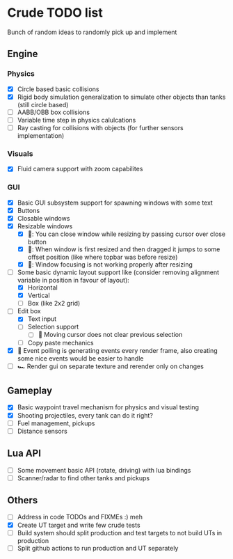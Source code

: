 # Crude TODO list
Bunch of random ideas to randomly pick up and implement

## Engine
### Physics
- [x] Circle based basic collisions
- [x] Rigid body simulation generalization to simulate other objects than tanks (still circle based)
- [ ] AABB/OBB box collisions
- [ ] Variable time step in physics calulcations
- [ ] Ray casting for collisions with objects (for further sensors implementation)

### Visuals
- [x] Fluid camera support with zoom capabilites

### GUI
- [x] Basic GUI subsystem support for spawning windows with some text 
- [x] Buttons
- [x] Closable windows
- [x] Resizable windows
    - [x] 🐛: You can close window while resizing by passing cursor over close button 
    - [x] 🐛: When window is first resized and then dragged it jumps to some offset position (like where topbar was before resize)
    - [x] 🐛: Window focusing is not working properly after resizing
- [ ] Some basic dynamic layout support like (consider removing alignment variable in position in favour of layout):
  - [x] Horizontal
  - [x] Vertical
  - [ ] Box (like 2x2 grid)
- [ ] Edit box
  - [x] Text input
  - [ ] Selection support
    - [ ] 🐛 Moving cursor does not clear previous selection
  - [ ] Copy paste mechanics
- [x] 🐛 Event polling is generating events every render frame, also creating some nice events would be easier to handle
- [ ] 🏎️ Render gui on separate texture and rerender only on changes

## Gameplay
- [x] Basic waypoint travel mechanism for physics and visual testing
- [x] Shooting projectiles, every tank can do it right?
- [ ] Fuel management, pickups
- [ ] Distance sensors

## Lua API
- [ ] Some movement basic API (rotate, driving) with lua bindings
- [ ] Scanner/radar to find other tanks and pickups

## Others
- [ ] Address in code TODOs and FIXMEs :) meh
- [x] Create UT target and write few crude tests
- [ ] Build system should split production and test targets to not build UTs in production
- [ ] Split github actions to run production and UT separately
